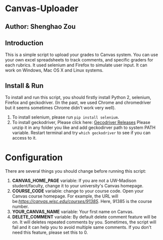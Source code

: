 # Canvas-Uploader
## Author: Shenghao Zou
## Introduction
This is a simple script to upload your grades to Canvas system. You can use your own excel spreadsheets to track comments, and specific graders for each rubrics. It used selenium and Firefox to simulate user input. It can work on Windows, Mac OS X and Linux systems.

## Install & Run
To install and run this script, you should firstly install Python 2, selenium, Firefox and geckodriver. (In the past, we used Chrome and chromedriver but it seems sometimes Chrome didn't work very well).
1. To install selenium, please run `pip install selenium`.
2. To install geckodriver, Please click here: [Gecodriver Releases](https://github.com/mozilla/geckodriver/releases) Please unzip it in any folder you like and add geckodirver path to system PATH variable. Restart terminal and try `which geckodriver` to see if you can access to it.

# Configuration
There are several things you should change before running this script:
1. **CANVAS_HOME_PAGE** variable: If you are not a UW-Madison student/faculty, change it to your university's Canvas homepage.
2. **COURSE_CODE** variable: change to your course code. Open your Canvas course homepage. For example, the URL will be:*https://canvas.wisc.edu/courses/91385*. Here, 91385 is the course number.
3. **YOUR_CANVAS_NAME** variable: Your first name on Canvas.
4. **DELETE_COMMENT** variable: By default delete comment feature will be on. It will deletes repeated comments by you. Sometimes, the script will fail and it can help you to avoid multiple same comments. If you don't need this feature, please set this to 0.

